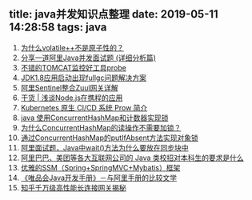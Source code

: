 title: java并发知识点整理
date: 2019-05-11 14:28:58
tags: java
---

1. [为什么volatile++不是原子性的？](https://blog.csdn.net/dm_vincent/article/details/79604716)
2. [分享一道阿里Java并发面试题 (详细分析篇)](https://mp.weixin.qq.com/s/wvBziVsRNS7pXyknAHEYKg)
3. [不错的TOMCAT监控好工具probe](https://www.cnblogs.com/dancser/p/4450963.html#top)
4. [JDK1.8应用启动出现fullgc问题解决方案](http://www.linkedkeeper.com/detail/blog.action?bid=1453&hmsr=toutiao.io&utm_medium=toutiao.io&utm_source=toutiao.io)
5. [阿里Sentinel整合Zuul网关详解](https://mp.weixin.qq.com/s/TeDvhjZoldoJs4VZNS26tg)
6. [干货 | 浅谈Node.js在携程的应用](https://mp.weixin.qq.com/s/uDwX0iq9RWs1sK1ct0tiCg)
7. [Kubernetes 原生 CI/CD 系统 Prow 简介](https://mp.weixin.qq.com/s/qeYRAcDm2ZNmYgcPndAZjQ)
8. [java 使用ConcurrentHashMap和计数器实现锁](https://www.jb51.net/article/114900.htm)
9. [为什么ConcurrentHashMap的读操作不需要加锁？](https://mp.weixin.qq.com/s/5I6a2ab7dkO4XOnJ5Q3x4w)
10. [通过ConcurrentHashMap的putIfAbsent方法实现对象锁](https://blog.csdn.net/zqz_zqz/article/details/80408035)
11. [阿里面试题，Java中wait()方法为什么要放在同步块中](https://www.jianshu.com/p/b8073a6ce1c0?utm_campaign=maleskine&utm_content=note&utm_medium=seo_notes&utm_source=recommendation)
12. [阿里巴巴、美团等各大互联网公司的 Java 类校招对本科生的要求是什么](https://www.zhihu.com/question/26350691/answer/42692522?hmsr=toutiao.io&utm_medium=toutiao.io&utm_source=toutiao.io)
13. [优雅的SSM（Spring+SpringMVC+Mybatis）框架](https://github.com/wosyingjun)
14. [《唯品会Java开发手册》－与阿里手册的比较文学](http://calvin1978.blogcn.com/articles/javaguide4.html)
15. [知乎千万级高性能长连接网关揭秘](https://zhuanlan.zhihu.com/p/66807833?hmsr=toutiao.io&utm_medium=toutiao.io&utm_source=toutiao.io)

